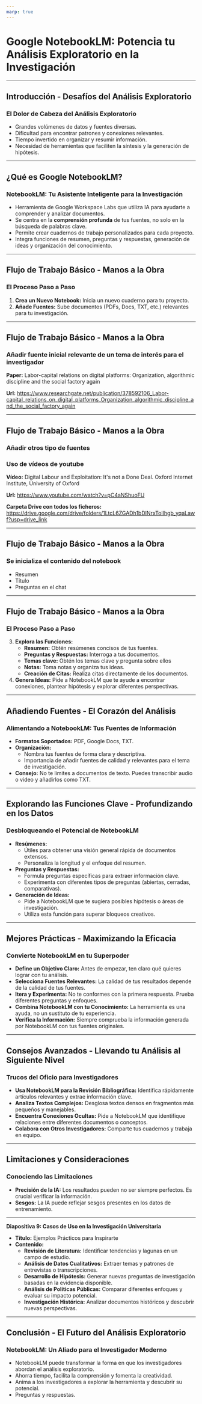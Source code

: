 ```yaml
---
marp: true
---
```


# Google NotebookLM: Potencia tu Análisis Exploratorio en la Investigación

---

## Introducción - Desafíos del Análisis Exploratorio

### El Dolor de Cabeza del Análisis Exploratorio
- Grandes volúmenes de datos y fuentes diversas.
- Dificultad para encontrar patrones y conexiones relevantes.
- Tiempo invertido en organizar y resumir información.
- Necesidad de herramientas que faciliten la síntesis y la generación de hipótesis.

---

## ¿Qué es Google NotebookLM?

### NotebookLM: Tu Asistente Inteligente para la Investigación
- Herramienta de Google Workspace Labs que utiliza IA para ayudarte a comprender y analizar documentos.
- Se centra en la **comprensión profunda** de tus fuentes, no solo en la búsqueda de palabras clave.
- Permite crear cuadernos de trabajo personalizados para cada proyecto.
- Integra funciones de resumen, preguntas y respuestas, generación de ideas y organización del conocimiento.

---

## Flujo de Trabajo Básico - Manos a la Obra

### El Proceso Paso a Paso
1.  **Crea un Nuevo Notebook:** Inicia un nuevo cuaderno para tu proyecto.
2.  **Añade Fuentes:** Sube documentos (PDFs, Docs, TXT, etc.) relevantes para tu investigación.

---
## Flujo de Trabajo Básico - Manos a la Obra

### Añadir fuente inicial relevante de un tema de interés para el investigador

**Paper:** Labor-capital relations on digital platforms: Organization, algorithmic discipline and the social factory again

**Url:** https://www.researchgate.net/publication/378592106_Labor-capital_relations_on_digital_platforms_Organization_algorithmic_discipline_and_the_social_factory_again

---
## Flujo de Trabajo Básico - Manos a la Obra

### Añadir otros tipo de fuentes

### Uso de vídeos de youtube

**Vídeo:** Digital Labour and Exploitation: It's not a Done Deal. Oxford Internet Institute, University of Oxford

**Url:** https://www.youtube.com/watch?v=pC4aNShuoFU

**Carpeta Drive con todos los ficheros:** https://drive.google.com/drive/folders/1LtcL6ZGADh1bDINrxTolIhgb_yqaLawf?usp=drive_link

---

## Flujo de Trabajo Básico - Manos a la Obra

### Se inicializa el contenido del notebook

- Resumen
- Título
- Preguntas en el chat

---

## Flujo de Trabajo Básico - Manos a la Obra

### El Proceso Paso a Paso
3.  **Explora las Funciones:**
    *   **Resumen:** Obtén resúmenes concisos de tus fuentes.
    *   **Preguntas y Respuestas:** Interroga a tus documentos.
    *   **Temas clave:** Obtén los temas clave y pregunta sobre ellos
    *   **Notas:** Toma notas y organiza tus ideas.
    *   **Creación de Citas:** Realiza citas directamente de los documentos.
4.  **Genera Ideas:** Pide a NotebookLM que te ayude a encontrar conexiones, plantear hipótesis y explorar diferentes perspectivas.

---


## Añadiendo Fuentes - El Corazón del Análisis

### Alimentando a NotebookLM: Tus Fuentes de Información
-   **Formatos Soportados:** PDF, Google Docs, TXT.
-   **Organización:**
    *   Nombra tus fuentes de forma clara y descriptiva.
    *   Importancia de añadir fuentes de calidad y relevantes para el tema de investigación.
-   **Consejo:** No te limites a documentos de texto. Puedes transcribir audio o video y añadirlos como TXT.

---

## Explorando las Funciones Clave - Profundizando en los Datos

### Desbloqueando el Potencial de NotebookLM
*   **Resúmenes:**
    *   Útiles para obtener una visión general rápida de documentos extensos.
    *   Personaliza la longitud y el enfoque del resumen.
*   **Preguntas y Respuestas:**
    *   Formula preguntas específicas para extraer información clave.
    *   Experimenta con diferentes tipos de preguntas (abiertas, cerradas, comparativas).
*   **Generación de Ideas:**
    *   Pide a NotebookLM que te sugiera posibles hipótesis o áreas de investigación.
    *   Utiliza esta función para superar bloqueos creativos.

---

## Mejores Prácticas - Maximizando la Eficacia

### Convierte NotebookLM en tu Superpoder
*   **Define un Objetivo Claro:** Antes de empezar, ten claro qué quieres lograr con tu análisis.
*   **Selecciona Fuentes Relevantes:** La calidad de tus resultados depende de la calidad de tus fuentes.
*   **Itera y Experimenta:** No te conformes con la primera respuesta. Prueba diferentes preguntas y enfoques.
*   **Combina NotebookLM con tu Conocimiento:** La herramienta es una ayuda, no un sustituto de tu experiencia.
*   **Verifica la Información:** Siempre comprueba la información generada por NotebookLM con tus fuentes originales.

---

## Consejos Avanzados - Llevando tu Análisis al Siguiente Nivel

### Trucos del Oficio para Investigadores
*   **Usa NotebookLM para la Revisión Bibliográfica:** Identifica rápidamente artículos relevantes y extrae información clave.
*   **Analiza Textos Complejos:** Desglosa textos densos en fragmentos más pequeños y manejables.
*   **Encuentra Conexiones Ocultas:** Pide a NotebookLM que identifique relaciones entre diferentes documentos o conceptos.
*   **Colabora con Otros Investigadores:** Comparte tus cuadernos y trabaja en equipo.

---

## Limitaciones y Consideraciones

### Conociendo las Limitaciones
*   **Precisión de la IA:** Los resultados pueden no ser siempre perfectos. Es crucial verificar la información.
*   **Sesgos:** La IA puede reflejar sesgos presentes en los datos de entrenamiento.


---

**Diapositiva 9: Casos de Uso en la Investigación Universitaria**

*   **Título:** Ejemplos Prácticos para Inspirarte
*   **Contenido:**
    *   **Revisión de Literatura:**  Identificar tendencias y lagunas en un campo de estudio.
    *   **Análisis de Datos Cualitativos:**  Extraer temas y patrones de entrevistas o transcripciones.
    *   **Desarrollo de Hipótesis:**  Generar nuevas preguntas de investigación basadas en la evidencia disponible.
    *   **Análisis de Políticas Públicas:**  Comparar diferentes enfoques y evaluar su impacto potencial.
    *   **Investigación Histórica:** Analizar documentos históricos y descubrir nuevas perspectivas.

---

## Conclusión - El Futuro del Análisis Exploratorio

### NotebookLM: Un Aliado para el Investigador Moderno
*   NotebookLM puede transformar la forma en que los investigadores abordan el análisis exploratorio.
*   Ahorra tiempo, facilita la comprensión y fomenta la creatividad.
*   Anima a los investigadores a explorar la herramienta y descubrir su potencial.
*   Preguntas y respuestas.



